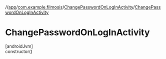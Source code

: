 //[app](../../../index.md)/[com.example.filmosis](../index.md)/[ChangePasswordOnLogInActivity](index.md)/[ChangePasswordOnLogInActivity](-change-password-on-log-in-activity.md)

# ChangePasswordOnLogInActivity

[androidJvm]\
constructor()
